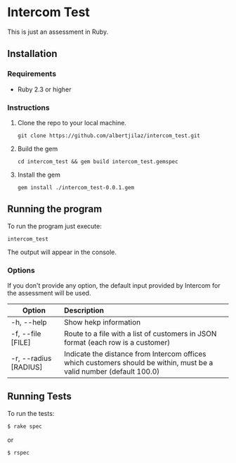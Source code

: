 # Intercom Test

This is just an assessment in Ruby.

## Installation
### Requirements
* Ruby 2.3 or higher

### Instructions
1. Clone the repo to your local machine.

    ```git clone https://github.com/albertjilaz/intercom_test.git```
2. Build the gem

    ```cd intercom_test && gem build intercom_test.gemspec```
3. Install the gem

    ```gem install ./intercom_test-0.0.1.gem```


## Running the program
To run the program just execute:

  `intercom_test`

The output will appear in the console.
### Options
If you don't provide any option, the default input provided by Intercom for the assessment will be used.

| Option                |     Description        |
|-----------------------|:-----------------------|
| -h, --help            | Show hekp information |
| -f, --file [FILE]     | Route to a file with a list of customers in JSON format (each row is a customer) |
| -r, --radius [RADIUS] | Indicate the distance from Intercom offices which customers should be within, must be a valid number (default 100.0) |

## Running Tests

To run the tests:
  ```sh
  $ rake spec
  ```

  or

  ```sh
  $ rspec
  ```




